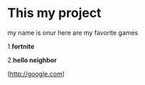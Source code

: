 # This my project
my name is onur
here are my favorite games

1.**fortnite** 

2.**hello neighbor**

(http://google.com)

